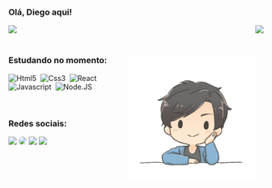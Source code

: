 ### Olá, Diego aqui!
<div>
  <img  height="190em" src="https://github-readme-stats.vercel.app/api?username=di-egoalves&layout=compact&langs_count=16&theme=react"/>
  <img align="right" height="190em" src="https://github-readme-stats.vercel.app/api/top-langs/?username=di-egoalves&layout=compact&langs_count=16&theme=react"/>
</div>
<br>

<div>
<img align="right" height="250" alt="coding-time" src="avatar%3Bdi-egoalves.gif">

### Estudando no momento:
![Html5](https://img.shields.io/badge/-Html5-57bdda?style=for-the-badge&logo=html5&labelColor=20232a)&nbsp;
![Css3](https://img.shields.io/badge/-Css3-57bdda?style=for-the-badge&logo=css3&labelColor=20232a)&nbsp;
![React](https://img.shields.io/badge/-React.js-57bdda?style=for-the-badge&logo=react&labelColor=20232a)&nbsp;
![Javascript](https://img.shields.io/badge/-JavaScript-57bdda?style=for-the-badge&logo=javascript&labelColor=20232a)&nbsp;
![Node.JS](https://img.shields.io/badge/-Node.JS-57bdda?style=for-the-badge&logo=node.js&labelColor=20232a)&nbsp;
</div>
<br>
<div>

### Redes sociais:
<a href="https://www.behance.net/di-ego" target="_blank"><img src="https://img.shields.io/badge/-Behance-57bdda?style=for-the-badge&logo=Behance&logoColor=white"></a>
<a href="https://www.linkedin.com/in/di-ego/" target="_blank"><img src="https://img.shields.io/badge/-LinkedIn-57bdda?style=for-the-badge&logo=linkedin&logoColor=white" style="border-radius: 30px" target="_blank"></a> 
<a href="https://instagram.com/d.iegoalves" target="_blank"><img src="https://img.shields.io/badge/-Instagram-57bdda?style=for-the-badge&logo=instagram&logoColor=white"></a>
<a href = "mailto:dev.alvesdiego@gmail.com"> <img src="https://img.shields.io/badge/-Gmail-57bdda?style=for-the-badge&logo=gmail&logoColor=white" target="_blank"></a>

  

